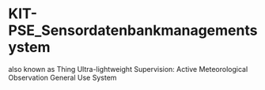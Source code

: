 # KIT-PSE_Sensordatenbankmanagementsystem

also known as Thing Ultra-lightweight Supervision: Active Meteorological Observation General Use System

